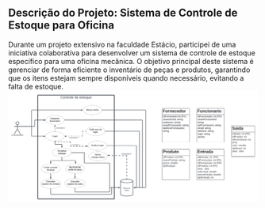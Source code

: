 ## Descrição do Projeto: Sistema de Controle de Estoque para Oficina

Durante um projeto extensivo na faculdade Estácio, participei de uma iniciativa colaborativa para desenvolver um sistema de controle de estoque específico para uma oficina mecânica. O objetivo principal deste sistema é gerenciar de forma eficiente o inventário de peças e produtos, garantindo que os itens estejam sempre disponíveis quando necessário, evitando a falta de estoque.
![Sistema de Controle de Estoque](https://github.com/RodrigoTechieX/Oficina/blob/main/fluxodeestoque/image.png?raw=true)



